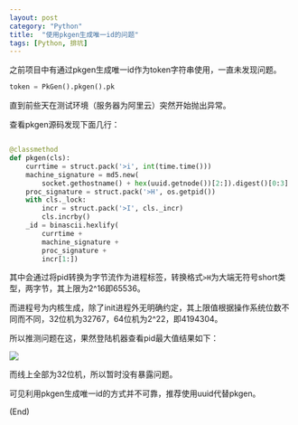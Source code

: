 ```yaml
---
layout: post
category: "Python"
title:  "使用pkgen生成唯一id的问题"
tags: [Python, 排坑]
---
```


之前项目中有通过pkgen生成唯一id作为token字符串使用，一直未发现问题。

```python
token = PkGen().pkgen().pk
```

直到前些天在测试环境（服务器为阿里云）突然开始抛出异常。





查看pkgen源码发现下面几行：

```python

@classmethod
def pkgen(cls):
    currtime = struct.pack('>i', int(time.time()))
    machine_signature = md5.new(
        socket.gethostname() + hex(uuid.getnode())[2:]).digest()[0:3]
    proc_signature = struct.pack('>H', os.getpid())
    with cls._lock:
        incr = struct.pack('>I', cls._incr)
        cls.incrby()
    _id = binascii.hexlify(
        currtime +
        machine_signature +
        proc_signature +
        incr[1:])

```

其中会通过将pid转换为字节流作为进程标签，转换格式`>H`为大端无符号short类型，两字节，其上限为2^16即65536。

而进程号为内核生成，除了init进程外无明确约定，其上限值根据操作系统位数不同而不同，32位机为32767，64位机为2^22，即4194304。

所以推测问题在这，果然登陆机器查看pid最大值结果如下：

![](http://or9cryhof.bkt.clouddn.com/WX20180909-214203@2x.png)

而线上全部为32位机，所以暂时没有暴露问题。

可见利用pkgen生成唯一id的方式并不可靠，推荐使用uuid代替pkgen。

(End)

